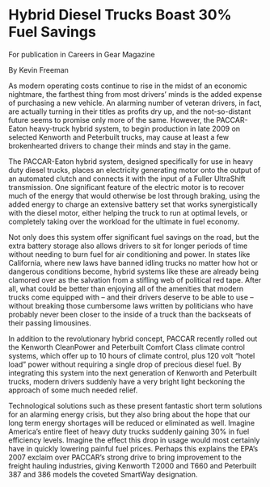 # Hybrid Diesel Trucks Boast 30% Fuel Savings

For publication in Careers in Gear Magazine

By Kevin Freeman

As modern operating costs continue to rise in the midst of an economic nightmare, the farthest thing from most drivers’ minds is the added expense of purchasing a new vehicle. An alarming number of veteran drivers, in fact, are actually turning in their titles as profits dry up, and the not-so-distant future seems to promise only more of the same. However, the PACCAR-Eaton heavy-truck hybrid system, to begin production in late 2009 on selected Kenworth and Peterbuilt trucks, may cause at least a few brokenhearted drivers to change their minds and stay in the game. 

The PACCAR-Eaton hybrid system, designed specifically for use in heavy duty diesel trucks, places an electricity generating motor onto the output of an automated clutch and connects it with the input of a Fuller UltraShift transmission. One significant feature of the electric motor is to recover much of the energy that would otherwise be lost through braking, using the added energy to charge an extensive battery set that works synergistically with the diesel motor, either helping the truck to run at optimal levels, or completely taking over the workload for the ultimate in fuel economy. 

Not only does this system offer significant fuel savings on the road, but the extra battery storage also allows drivers to sit for longer periods of time without needing to burn fuel for air conditioning and power. In states like California, where new laws have banned idling trucks no matter how hot or dangerous conditions become, hybrid systems like these are already being clamored over as the salvation from a stifling web of political red tape. After all, what could be better than enjoying all of the amenities that modern trucks come equipped with – and their drivers deserve to be able to use – without breaking those cumbersome laws written by politicians who have probably never been closer to the inside of a truck than the backseats of their passing limousines.

In addition to the revolutionary hybrid concept, PACCAR recently rolled out the Kenworth CleanPower and Peterbuilt Comfort Class climate control systems, which offer up to 10 hours of climate control, plus 120 volt “hotel load” power without requiring a single drop of precious diesel fuel. By integrating this system into the next generation of Kenworth and Peterbuilt trucks, modern drivers suddenly have a very bright light beckoning the approach of some much needed relief. 

Technological solutions such as these present fantastic short term solutions for an alarming energy crisis, but they also bring about the hope that our long term energy shortages will be reduced or eliminated as well. Imagine America’s entire fleet of heavy duty trucks suddenly gaining 30% in fuel efficiency levels. Imagine the effect this drop in usage would most certainly have in quickly lowering painful fuel prices. Perhaps this explains the EPA’s 2007 exclaim over PACCAR’s strong drive to bring improvement to the freight hauling industries, giving Kenworth T2000 and T660 and Peterbuilt 387 and 386 models the coveted SmartWay designation.

